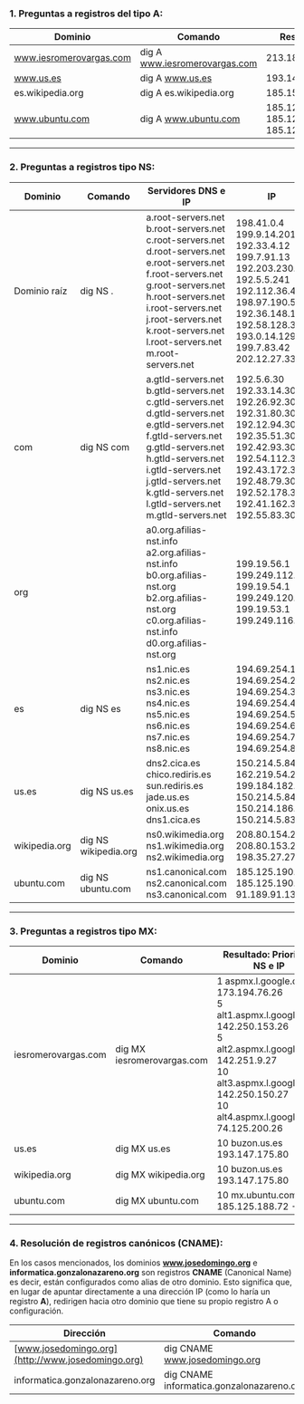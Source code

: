 ### **1. Preguntas a registros del tipo A:**

| Dominio                 | Comando                       | Resultado                                          |
| ----------------------- | ----------------------------- | -------------------------------------------------- |
| www.iesromerovargas.com | dig A www.iesromerovargas.com | 213.186.33.5                                       |
| www.us.es               | dig A www.us.es               | 193.147.175.38                                     |
| es.wikipedia.org        | dig A es.wikipedia.org        | 185.15.58.224                                      |
| www.ubuntu.com          | dig A www.ubuntu.com          | 185.125.190.20<br>185.125.190.21<br>185.125.190.29 |

------

### **2. Preguntas a registros tipo NS:**

| Dominio       | Comando              | Servidores DNS e IP                                          | IP                                                           |
| ------------- | -------------------- | ------------------------------------------------------------ | ------------------------------------------------------------ |
| Dominio raíz  | dig NS .             | a.root-servers.net <br>b.root-servers.net <br>c.root-servers.net <br>d.root-servers.net <br>e.root-servers.net <br>f.root-servers.net <br>g.root-servers.net <br>h.root-servers.net <br>i.root-servers.net <br>j.root-servers.net <br>k.root-servers.net <br>l.root-servers.net <br>m.root-servers.net <br> | 198.41.0.4<br>199.9.14.201<br>192.33.4.12<br>199.7.91.13<br>192.203.230.10<br>192.5.5.241<br>192.112.36.4<br>198.97.190.53<br>192.36.148.17<br>192.58.128.30<br>193.0.14.129<br>199.7.83.42<br>202.12.27.33 |
| com           | dig NS com           | a.gtld-servers.net<br>b.gtld-servers.net<br>c.gtld-servers.net<br>d.gtld-servers.net<br>e.gtld-servers.net<br>f.gtld-servers.net<br>g.gtld-servers.net<br>h.gtld-servers.net<br>i.gtld-servers.net<br>j.gtld-servers.net<br>k.gtld-servers.net<br>l.gtld-servers.net<br>m.gtld-servers.net | 192.5.6.30<br>192.33.14.30<br>192.26.92.30<br>192.31.80.30<br>192.12.94.30<br>192.35.51.30<br>192.42.93.30<br>192.54.112.30<br>192.43.172.30<br>192.48.79.30<br>192.52.178.30<br>192.41.162.30<br>192.55.83.30 |
| org           |                      | a0.org.afilias-nst.info<br>a2.org.afilias-nst.info<br>b0.org.afilias-nst.org<br>b2.org.afilias-nst.org<br>c0.org.afilias-nst.info<br>d0.org.afilias-nst.org | 199.19.56.1<br>199.249.112.1<br>199.19.54.1<br>199.249.120.1<br>199.19.53.1<br>199.249.116.1 |
| es            | dig NS es            | ns1.nic.es<br>ns2.nic.es<br>ns3.nic.es<br>ns4.nic.es<br>ns5.nic.es<br>ns6.nic.es<br>ns7.nic.es<br>ns8.nic.es | 194.69.254.1<br>194.69.254.2<br>194.69.254.3<br>194.69.254.4<br>194.69.254.5<br>194.69.254.6<br>194.69.254.7<br>194.69.254.8 |
| us.es         | dig NS us.es         | dns2.cica.es<br>chico.rediris.es<br>sun.rediris.es<br>jade.us.es<br>onix.us.es<br>dns1.cica.es | 150.214.5.84<br>162.219.54.2<br>199.184.182.1<br>150.214.5.84<br>150.214.186.69<br>150.214.5.83 |
| wikipedia.org | dig NS wikipedia.org | ns0.wikimedia.org<br>ns1.wikimedia.org<br>ns2.wikimedia.org  | 208.80.154.238<br>208.80.153.231<br>198.35.27.27             |
| ubuntu.com    | dig NS ubuntu.com    | ns1.canonical.com<br>ns2.canonical.com<br>ns3.canonical.com  | 185.125.190.65<br>185.125.190.66<br>91.189.91.139            |

------

### **3. Preguntas a registros tipo MX:**

| Dominio             | Comando                    | Resultado: Prioridad, NS e IP                                                                                                                                                                                     |
| ------------------- | -------------------------- | ----------------------------------------------------------------------------------------------------------------------------------------------------------------------------------------------------------------- |
| iesromerovargas.com | dig MX iesromerovargas.com | 1 aspmx.l.google.com 173.194.76.26<br>5 alt1.aspmx.l.google.com 142.250.153.26<br>5 alt2.aspmx.l.google.com 142.251.9.27<br>10 alt3.aspmx.l.google.com 142.250.150.27<br>10 alt4.aspmx.l.google.com 74.125.200.26 |
| us.es               | dig MX us.es               | 10 buzon.us.es 193.147.175.80                                                                                                                                                                                     |
| wikipedia.org       | dig MX wikipedia.org       | 10 buzon.us.es 193.147.175.80                                                                                                                                                                                     |
| ubuntu.com          | dig MX ubuntu.com          | 10 mx.ubuntu.com 185.125.188.72 - 73                                                                                                                                                                              |

------

### **4. Resolución de registros canónicos (CNAME):**
En los casos mencionados, los dominios **www.josedomingo.org** e **informatica.gonzalonazareno.org** son registros **CNAME** (Canonical Name) es decir, están configurados como alias de otro dominio. Esto significa que, en lugar de apuntar directamente a una dirección IP (como lo haría un registro **A**), redirigen hacia otro dominio que tiene su propio registro A o configuración.

| Dirección                                         | Comando                                   | Resultado                     |
| ------------------------------------------------- | ----------------------------------------- | ----------------------------- |
| [www.josedomingo.org](http://www.josedomingo.org) | dig CNAME www.josedomingo.org             | endor.josedomingo.org.        |
| informatica.gonzalonazareno.org                   | dig CNAME informatica.gonzalonazareno.org | satelite.gonzalonazareno.org. |
